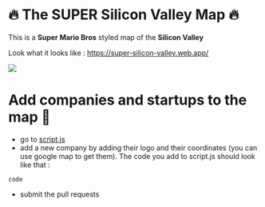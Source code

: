# 🔥 The SUPER Silicon Valley Map 🔥

This is a **Super Mario Bros** styled map of the **Silicon Valley**

Look what it looks like : https://super-silicon-valley.web.app/

![](map.gif)

# Add companies and startups to the map 🚀

- go to [script.js](https://github.com/ssantoshp/TheSuperSiliconValleyMap/blob/main/script.js)
- add a new company by adding their logo and their coordinates (you can use google map to get them). The code you add to script.js should look like that :
```
code
```
- submit the pull requests
